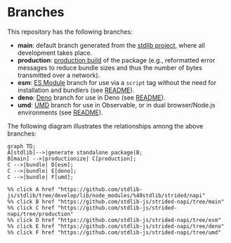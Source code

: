 <!--

@license Apache-2.0

Copyright (c) 2022 The Stdlib Authors.

Licensed under the Apache License, Version 2.0 (the "License");
you may not use this file except in compliance with the License.
You may obtain a copy of the License at

    http://www.apache.org/licenses/LICENSE-2.0

Unless required by applicable law or agreed to in writing, software
distributed under the License is distributed on an "AS IS" BASIS,
WITHOUT WARRANTIES OR CONDITIONS OF ANY KIND, either express or implied.
See the License for the specific language governing permissions and
limitations under the License.

-->

# Branches

This repository has the following branches:

-   **main**: default branch generated from the [stdlib project][stdlib-url], where all development takes place.
-   **production**: [production build][production-url] of the package (e.g., reformatted error messages to reduce bundle sizes and thus the number of bytes transmitted over a network).
-   **esm**: [ES Module][esm-url] branch for use via a `script` tag without the need for installation and bundlers (see [README][esm-readme]).
-   **deno**: [Deno][deno-url] branch for use in Deno (see [README][deno-readme]).
-   **umd**: [UMD][umd-url] branch for use in Observable, or in dual browser/Node.js environments (see [README][umd-readme]).

The following diagram illustrates the relationships among the above branches:

```mermaid
graph TD;
A[stdlib]-->|generate standalone package|B;
B[main] -->|productionize| C[production];
C -->|bundle| D[esm];
C -->|bundle| E[deno];
C -->|bundle| F[umd];

%% click A href "https://github.com/stdlib-js/stdlib/tree/develop/lib/node_modules/%40stdlib/strided/napi"
%% click B href "https://github.com/stdlib-js/strided-napi/tree/main"
%% click C href "https://github.com/stdlib-js/strided-napi/tree/production"
%% click D href "https://github.com/stdlib-js/strided-napi/tree/esm"
%% click E href "https://github.com/stdlib-js/strided-napi/tree/deno"
%% click F href "https://github.com/stdlib-js/strided-napi/tree/umd"
```

[stdlib-url]: https://github.com/stdlib-js/stdlib/tree/develop/lib/node_modules/%40stdlib/strided/napi
[production-url]: https://github.com/stdlib-js/strided-napi/tree/production
[deno-url]: https://github.com/stdlib-js/strided-napi/tree/deno
[deno-readme]: https://github.com/stdlib-js/strided-napi/blob/deno/README.md
[umd-url]: https://github.com/stdlib-js/strided-napi/tree/umd
[umd-readme]: https://github.com/stdlib-js/strided-napi/blob/umd/README.md
[esm-url]: https://github.com/stdlib-js/strided-napi/tree/esm
[esm-readme]: https://github.com/stdlib-js/strided-napi/blob/esm/README.md